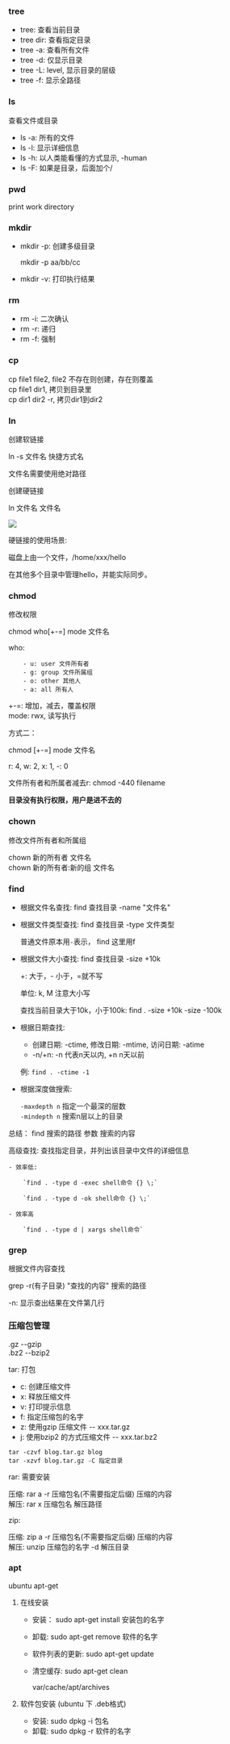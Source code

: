 

### tree

- tree: 查看当前目录
- tree dir: 查看指定目录
- tree -a: 查看所有文件
- tree -d: 仅显示目录
- tree -L: level, 显示目录的层级
- tree -f: 显示全路径


### ls

查看文件或目录

- ls -a: 所有的文件
- ls -l: 显示详细信息
- ls -h: 以人类能看懂的方式显示, -human
- ls -F: 如果是目录，后面加个/



### pwd

print work directory


### mkdir

- mkdir -p: 创建多级目录

    mkdir -p aa/bb/cc

- mkdir -v: 打印执行结果


### rm

- rm -i: 二次确认
- rm -r: 递归
- rm -f: 强制

### cp

cp file1 file2,  file2 不存在则创建，存在则覆盖   
cp file1 dir1, 拷贝到目录里    
cp dir1 dir2 -r, 拷贝dir1到dir2   


### ln

创建软链接

ln -s 文件名  快捷方式名

文件名需要使用绝对路径


创建硬链接

ln 文件名 文件名

<img src="./images/file_link.png">


硬链接的使用场景:

磁盘上由一个文件，/home/xxx/hello

在其他多个目录中管理hello，并能实际同步。

### chmod

修改权限

chmod who[+-=] mode 文件名

who:
```
    - u: user 文件所有者
    - g: group 文件所属组
    - o: other 其他人
    - a: all 所有人
```
+-=:  增加，减去，覆盖权限   
mode: rwx, 读写执行


方式二：

chmod [+-=] mode 文件名

r: 4, w: 2, x: 1, -: 0

文件所有者和所属者减去r:  chmod -440 filename

**目录没有执行权限，用户是进不去的**

### chown

修改文件所有者和所属组

chown 新的所有者 文件名   
chown 新的所有者:新的组 文件名


### find

- 根据文件名查找: find 查找目录 -name "文件名"
- 根据文件类型查找: find 查找目录 -type 文件类型

    普通文件原本用`-`表示， find 这里用f

- 根据文件大小查找: find 查找目录 -size +10k
    
    +: 大于，- 小于，=就不写

    单位: k, M 注意大小写

    查找当前目录大于10k，小于100k: find . -size +10k -size -100k

- 根据日期查找: 

    - 创建日期: -ctime, 修改日期: -mtime, 访问日期: -atime
    - -n/+n:  -n 代表n天以内, +n n天以前

    例: `find . -ctime -1`

- 根据深度做搜索:

    `-maxdepth n` 指定一个最深的层数   
    `-mindepth n` 搜索n层以上的目录


总结： find 搜索的路径 参数 搜索的内容


高级查找: 查找指定目录，并列出该目录中文件的详细信息

    - 效率低: 

        `find . -type d -exec shell命令 {} \;`

        `find . -type d -ok shell命令 {} \;`

    - 效率高

        `find . -type d | xargs shell命令`
    


### grep

根据文件内容查找

grep -r(有子目录) "查找的内容" 搜索的路径

-n: 显示查出结果在文件第几行



### 压缩包管理

.gz      --gzip   
.bz2     --bzip2

tar: 打包

- c: 创建压缩文件
- x: 释放压缩文件
- v: 打印提示信息
- f: 指定压缩包的名字
- z: 使用gzip 压缩文件   -- xxx.tar.gz
- j: 使用bzip2 的方式压缩文件  -- xxx.tar.bz2

`tar -czvf blog.tar.gz blog`   
`tar -xzvf blog.tar.gz -C 指定目录`

rar: 需要安装

压缩: rar a -r 压缩包名(不需要指定后缀) 压缩的内容   
解压: rar x 压缩包名 解压路径  

zip:

压缩: zip a -r 压缩包名(不需要指定后缀) 压缩的内容   
解压: unzip 压缩包的名字 -d 解压目录   


### apt

ubuntu apt-get

1. 在线安装

    - 安装： sudo apt-get install 安装包的名字
    - 卸载: sudo apt-get remove 软件的名字
    - 软件列表的更新: sudo apt-get update
    - 清空缓存: sudo apt-get clean
        
        var/cache/apt/archives

2. 软件包安装 (ubuntu 下 .deb格式)

    - 安装: sudo dpkg -i 包名
    - 卸载: sudo dpkg -r 软件的名字




    






